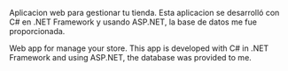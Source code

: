 Aplicacion web para gestionar tu tienda.
Esta aplicacion se desarrolló con C# en .NET Framework y usando ASP.NET, la base de datos me fue proporcionada.

Web app for manage your store. 
This app is developed with C# in .NET Framework and using ASP.NET, the database was provided to me.

